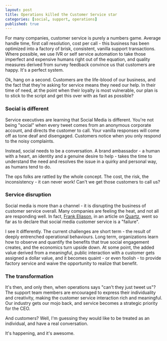 ```yaml
---
layout: post
title: Operations killed the Customer Service star
categories: [social, support, operations]
published: true
---
```


For many companies, customer service is purely a numbers game. Average
handle time, first call resolution, cost per call - this business has
been optimized into a factory of brisk, consistent, vanilla support
transactions. Where possible, we use IVR or self service automation to
take those imperfect and expensive humans right out of the equation, and
quality measures derived from survey feedback convince us that customers
are happy. It's a perfect system.

Ok, hang on a second. Customers are the life-blood of our business, and
the fact that they're asking for service means they need our help. In
their time of need, at the point when their loyalty is most vulnerable,
our plan is to stick to the script and get this over with as fast as
possible?

### Social is different

Service executives are learning that Social Media is different. You're
not being "social" when every tweet comes from an anonymous corporate
account, and directs the customer to call. Your vanilla responses will
come off as tone deaf and disengaged. Customers notice when you only
respond to the noisy complaints.

Instead, social needs to be a conversation. A brand ambassador - a human
with a heart, an identity and a genuine desire to help - takes the time
to understand the need and resolves the issue in a quirky and personal
way, as humans tend to do.

The ops folks are rattled by the whole concept. The cost, the risk, the
inconsistency - it can never work! Can't we get those customers to call
us?

### Service disruption

Social media is more than a channel - it is disrupting the business of
customer service overall. Many companies are feeling the heat, and not
all are responding well. In fact, [Frank
Eliason](https://twitter.com/FrankEliason), in an article on
[Quartz](http://qz.com/145593/social-media-customer-service-is-a-failure-2),
went so far as to declare that social media customer service is a
"failure".

I see it differently. The current challenges are short term - the result
of deeply entrenched operational behaviours. Long term, organizations
learn how to observe and quantify the benefits that true social
engagement creates, and the economics turn upside down. At some point,
the added value derived from a meaningful, public interaction with a
customer gets assigned a dollar value, and it becomes quaint - or even
foolish - to provide factory service and waive the opportunity to
realize that benefit.

### The transformation

It's then, and only then, when operations says "can't they just tweet
us"? The support team members are encouraged to express their
individuality and creativity, making the customer service interaction
rich and meaningful. Our industry gets our mojo back, and service
becomes a strategic priority for the CEO.

And customers? Well, I'm guessing they would like to be treated as an
individual, and have a real conversation.

It's happening, and it's awesome.
